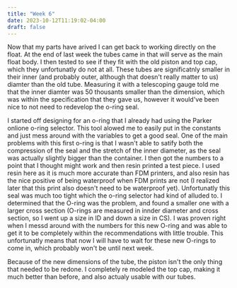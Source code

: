```yaml
---
title: "Week 6"
date: 2023-10-12T11:19:02-04:00
draft: false
---
```


Now that my parts have arived I can get back to working directly on the float. At the end of last week the tubes came in that will serve as the main float body. I then tested to see if they fit with the old piston and top cap, which they unfortunatly do not at all. These tubes are significatnly smaller in their inner (and probably outer, although that doesn't really matter to us) diamter than the old tube. Measuring it with a telescoping gauge told me that the inner diamter was 50 thousants smaller than the dimension, which was within the specification that they gave us, however it would've been nice to not need to redevelop the o-ring seal. 

I started off designing for an o-ring that I already had using the Parker onlione o-ring selector. This tool alowed me to easily put in the constants and just mess around with the variables to get a good seal. One of the main problems with this first o-ring is that I wasn't able to satify both the compression of the seal and the stretch of the inner diameter, as the seal was actually slightly bigger than the container. I then got the numbers to a point that I thought might work and then resin printed a test piece. I used resin here as it is much more accurate than FDM printers, and also resin has the nice positive of being waterproof when FDM prints are not (I realized later that this print also doesn't need to be waterproof yet). Unfortunatly this seal was much too tight which the o-ring selector had kind of alluded to. I determined that the O-ring was the problem, and found a smaller one with a larger cross section (O-rings are measured in innder diameter and cross section, so I went up a size in ID and down a size in CS). I was proven right when I messd around with the numbers for this new O-ring and was able to get it to be completely within the recommendations with little trouble. This unfortunatly means that now I will have to wait for these new O-rings to come in, which probably won't be until next week. 

Because of the new dimensions of the tube, the piston isn't the only thing that needed to be redone. I completely re modeled the top cap, making it much better than before, and also actualy usable with our tubes. 